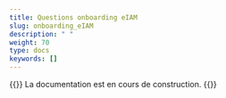 ```yaml
---
title: Questions onboarding eIAM 
slug: onboarding_eIAM
description: " "
weight: 70
type: docs
keywords: []
---
```


{{<alert color="info">}}
La documentation est en cours de construction.
{{</alert>}}